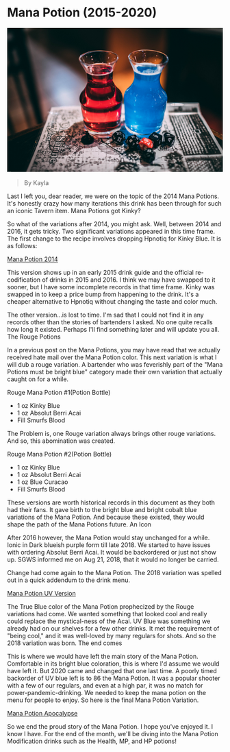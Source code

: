 # Mana Potion (2015-2020)
![The Potions](images/thepotions.bmp "potions")
> By Kayla

Last I left you, dear reader, we were on the topic of the 2014 Mana Potions. It's honestly crazy how many iterations this drink has been through for such an iconic Tavern item.
Mana Potions got Kinky?

So what of the variations after 2014, you might ask. Well, between 2014 and 2016, it gets tricky. Two significant variations appeared in this time frame. The first change to the recipe involves dropping Hpnotiq for Kinky Blue. It is as follows:

[Mana Potion 2014](https://agreeable-mud-04cfbdd10.5.azurestaticapps.net/drink/481/ManaPotionv4)

This version shows up in an early 2015 drink guide and the official re-codification of drinks in 2015 and 2016. I think we may have swapped to it sooner, but I have some incomplete records in that time frame. Kinky was swapped in to keep a price bump from happening to the drink. It's a cheaper alternative to Hpnotiq without changing the taste and color much.

The other version...is lost to time. I'm sad that I could not find it in any records other than the stories of bartenders I asked. No one quite recalls how long it existed. Perhaps I'll find something later and will update you all.
The Rouge Potions

In a previous post on the Mana Potions, you may have read that we actually received hate mail over the Mana Potion color. This next variation is what I will dub a rouge variation.  A bartender who was feverishly part of the "Mana Potions must be bright blue" category made their own variation that actually caught on for a while.

Rouge Mana Potion #1(Potion Bottle)
- 1 oz Kinky Blue
- 1 oz Absolut Berri Acai
- Fill Smurfs Blood

The Problem is, one Rouge variation always brings other rouge variations. And so, this abomination was created.

Rouge Mana Potion #2(Potion Bottle)
- 1 oz Kinky Blue
- 1 oz Absolut Berri Acai
- 1 oz Blue Curacao
- Fill Smurfs Blood

These versions are worth historical records in this document as they both had their fans. It gave birth to the bright blue and bright cobalt blue variations of the Mana Potion. And because these existed, they would shape the path of the Mana Potions future.
An Icon

After 2016 however, the Mana Potion would stay unchanged for a while. Ionic in Dark blueish purple form till late 2018. We started to have issues with ordering Absolut Berri Acai. It would be backordered or just not show up.  SGWS informed me on Aug 21, 2018, that it would no longer be carried.

Change had come again to the Mana Potion. The 2018 variation was spelled out in a quick addendum to the drink menu.

[Mana Potion UV Version](https://agreeable-mud-04cfbdd10.5.azurestaticapps.net/drink/478/ManaPotionUVedition)

The True Blue color of the Mana Potion prophecized by the Rouge variations had come. We wanted something that looked cool and really could replace the mystical-ness of the Acai. UV Blue was something we already had on our shelves for a few other drinks. It met the requirement of "being cool," and it was well-loved by many regulars for shots. And so the 2018 variation was born.
The end comes

This is where we would have left the main story of the Mana Potion. Comfortable in its bright blue coloration, this is where I'd assume we would have left it. But 2020 came and changed that one last time. A poorly timed backorder of UV blue left is to 86 the Mana Potion. It was a popular shooter with a few of our regulars, and even at a high par, it was no match for power-pandemic-drinking. We needed to keep the mana potion on the menu for people to enjoy. So here is the final Mana Potion Variation.

[Mana Potion Apocalypse](https://agreeable-mud-04cfbdd10.5.azurestaticapps.net/drink/477/ManaPotionApocalypse)

So we end the proud story of the Mana Potion. I hope you've enjoyed it. I know I have. For the end of the month, we'll be diving into the Mana Potion Modification drinks such as the Health, MP, and HP potions!